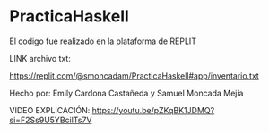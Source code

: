 # PracticaHaskell

El codigo fue realizado en la plataforma de REPLIT

LINK archivo txt: 

https://replit.com/@smoncadam/PracticaHaskell#app/inventario.txt

Hecho por: Emily Cardona Castañeda y Samuel Moncada Mejía

VIDEO EXPLICACIÓN: https://youtu.be/pZKqBK1JDMQ?si=F2Ss9U5YBcilTs7V
